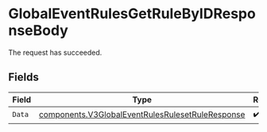 # GlobalEventRulesGetRuleByIDResponseBody

The request has succeeded.


## Fields

| Field                                                                                                                | Type                                                                                                                 | Required                                                                                                             | Description                                                                                                          |
| -------------------------------------------------------------------------------------------------------------------- | -------------------------------------------------------------------------------------------------------------------- | -------------------------------------------------------------------------------------------------------------------- | -------------------------------------------------------------------------------------------------------------------- |
| `Data`                                                                                                               | [components.V3GlobalEventRulesRulesetRuleResponse](../../models/components/v3globaleventrulesrulesetruleresponse.md) | :heavy_check_mark:                                                                                                   | N/A                                                                                                                  |